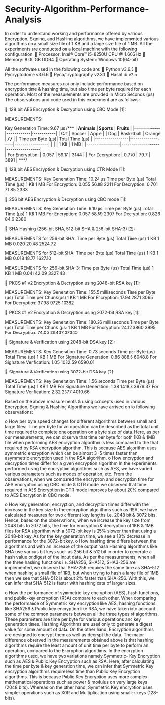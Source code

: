 # Security-Algorithm-Performance-Analysis
In order to understand working and performance offered by various Encryption, Signing, and Hashing algorithms, we have implemented various algorithms on a small size file of 1 KB and a large size file of 1 MB. 
All the experiments are conducted on a local machine with the following configuration:
 Processor: Intel® Core™ i5-8250U CPU @ 1.60GHz
 Memory: 8.00 GB DDR4
 Operating System: Windows 10(64-bit)

All the software used in the following code are:
 Python v3.6.5
 Pycryptodome v3.6.6
 Pyca/cryptography v2.3.1
 HashLib v2.5

The performance measures not only include performance based on encryption time & hashing time, but also time per byte required for each operation. Most of the measurements are provided in Micro Seconds (μs) The observations and code used in this experiment are as follows:

	128 bit AES Encryption & Decryption using CBC Mode [1]:

MEASUREMENTS:

Key Generation Time: 9.67 μs
/***
| __Animals__ | __Sports__ | __Fruits__ |
|-------------|------------|------------|
| Cat         | Soccer     | Apple      |
| Dog         | Basketball | Orange     |
***/
/***
|                 | Time per Byte (μs)| Total Time (μs) |
|-----------------|-------------------|-----------------|
|                 |                   |  1 KB  | 1 MB   |
|-----------------|-------------------|-----------------|  
| For Encryption: |       0.057       |  59.17 |  3144  |
| For Decryption: |       0.770       |  79.7  |  3891  |
***/

	128 bit AES Encryption & Decryption using CTR Mode [1]:

MEASUREMENTS:
Key Generation Time: 10.24 μs
	Time per Byte (μs)	Total Time (μs)
		1 KB	1 MB
For Encryption:	0.055	56.88	2211
For Decryption:	0.701	71.85	2333

	256 bit AES Encryption & Decryption using CBC mode [1]:

MEASUREMENTS:
Key Generation Time: 9.10 μs
	Time per Byte (μs)	Total Time (μs)
		1 KB	1 MB
For Encryption:	0.057	58.59	2307
For Decryption:	0.826	84.6	2380

	SHA Hashing (256-bit SHA, 512-bit SHA & 256-bit SHA-3) [2]:

MEASUREMENTS for 256-bit SHA:
Time per Byte (μs)	Total Time (μs)
	1 KB	1 MB
0.020	20.48	2524.72

MEASUREMENTS for 512-bit SHA:
Time per Byte (μs)	Total Time (μs)
	1 KB	1 MB
0.018	18.77	1627.10

MEASUREMENTS for 256-bit SHA-3:
Time per Byte (μs)	Total Time (μs)
	1 KB	1 MB
0.041	42.09	3327.43

	PKCS #1 v2 Encryption & Decryption using 2048-bit RSA key [1]:

MEASUREMENTS:
Key Generation Time: 155.5 milliseconds
	Time per Byte (μs)	Total Time per Chunk(μs)
		1 KB	1 MB
For Encryption:	17.94	2871	3065
For Decryption:	37.98	9725	10382

	PKCS #1 v2 Encryption & Decryption using 3072-bit RSA key [1]:

MEASUREMENTS:
Key Generation Time: 180.26 milliseconds
	Time per Byte (μs)	Total Time per Chunk (μs)
		1 KB	1 MB
For Encryption:	24.12	3860	3995
For Decryption:	74.05	28437	37345


	Signature & Verification using 2048-bit DSA key [2]:

MEASUREMENTS:
Key Generation Time: 0.73 seconds
	Time per Byte (μs)	Total Time (μs)
		1 KB	1 MB
For Signature Generation:	0.86	888.6	6048.8
For Signature Verification:	1.05	1082.59	6590.01




	Signature & Verification using 3072-bit DSA key [2]:

MEASUREMENTS:
Key Generation Time: 1.56 seconds
	Time per Byte (μs)	Total Time (μs)
		1 KB	1 MB
For Signature Generation:	1.38	1418.8	3979.37
For Signature Verification:	2.32	2377	4010.66

Based on the above measurements & using concepts used in various Encryption, Signing & Hashing Algorithms we have arrived on to following observations:

o	How per byte speed changes for different algorithms between small and large files: 
Time per byte for an operation can be described as the total unit time required to complete one operation on a byte size of data. Here, as per our measurements, we can observe that time per byte for both 1KB & 1MB file when performing AES encryption algorithm is less compared to the that required by RSA encryption algorithm. This is because AES algorithm uses symmetric encryption which can be almost 3 -5 times faster than asymmetric encryption used in the RSA algorithm. 
o	How encryption and decryption times differ for a given encryption algorithm
In the experiments performed using the encryption algorithms such as AES, we have varied various parameters such as modes of operation, etc. From the observations, when we compared the encryption and decryption time for AES encryption using CBC mode & CTR mode, we observed that time required in AES Encryption in CTR mode improves by about 20% compared to AES Encryption in CBC mode.

o	How key generation, encryption, and decryption times differ with the increase in the key size
In the encryption algorithms such as RSA, we have calculated measures for two different key lengths i.e. 2048 bit & 3072 bits. Hence, based on the observations, when we increase the key size from 2048 bits to 3072 bits, the time for encryption & decryption of 1KB & 1MB files for RSA algorithm with a 3072-bit key is 25% slower than that using a 2048-bit key. As for the key generation time, we see a 13% decrease in performance for the 3072-bit key.
o	How hashing time differs between the algorithms and with an increase of the output hash
Hashing algorithms like SHA use various bit keys such as 256 bit & 512 bit in order to generate a hash value or digest of the input data. As per the measurements, when all the three hashing functions i.e. SHA256, SHA512, SHA3-256 are implemented, we observe that SHA-256 requires the same time as SHA-512 when hashing a small file of 1KB, but when trying to hash a large file of 1MB then we see that SHA-512 is about 2% faster than SHA-256. With this, we can infer that SHA-512 is faster with hashing data of larger sizes.  

o	How the performance of symmetric key encryption (AES), hash functions, and public-key encryption (RSA) compare to each other.
When comparing the performance of Symmetric key encryption like AES, hashing functions like SHA256 & Public key encryption like RSA, we have taken into account some of the common parameters between all the three types of algorithms. These parameters are time per byte for various operations and key generation times. 
Hashing Algorithms are used only to generate a digest value for some amount of data. On the other hand, Encryption algorithms are designed to encrypt them as well as decrypt the data. The major difference observed in the measurements obtained above is that hashing algorithms require the least amount of unit time per byte to perform an operation, compared to the Encryption algorithms.
In the encryption algorithms used, we have two variations namely Symmetric- Key Encryption such as AES & Public Key Encryption such as RSA. Here, after calculating the time per byte & key generation time, we can infer that Symmetric Key encryption algorithms require less time than Public Key Encryption algorithms. This is because Public Key Encryption uses more complex mathematical operations such as power & modulus on very large keys (2048 bits). Whereas on the other hand, Symmetric Key encryption uses simpler operations such as XOR and Multiplication using smaller keys (128-bits). 
